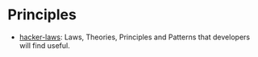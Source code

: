 # Principles

- [hacker-laws](https://github.com/dwmkerr/hacker-laws): Laws, Theories, Principles and Patterns that developers will find useful.
